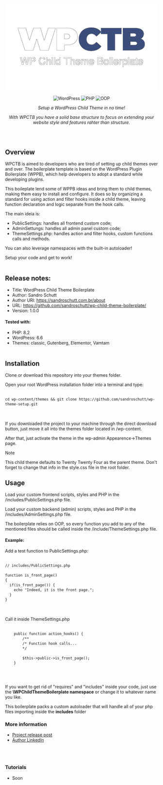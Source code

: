<div align="center">
  <img src="https://github.com/sandroschutt/wp-child-theme-boilerplate/blob/main/assets/images/wp-child-theme-boilerplate-github.webp"/>
</div>

<div align="center">
  
![WordPress](https://img.shields.io/badge/WordPress-21759B?style=for-the-badge&logo=wordpress&logoColor=white)
![PHP](https://img.shields.io/badge/PHP-777BB4?style=for-the-badge&logo=php&logoColor=white)
![OOP](https://img.shields.io/badge/OOP-Object--Oriented%20Programming-blue)


</div>

<p align="center"><i>Setup a WordPress Child Theme in no time!</i></p>

<p align="center" style="text-align: center"><i>With WPCTB you have a solid base structure to focus on extending your website style and features rahter than structure.</i></p>
<br/><br/>

## Overview
WPCTB is aimed to developers who are tired of setting up child themes over and over. The boilerplate template is based on the WordPress Plugin Boilerplate (WPPB), which help developers to adopt a standard while developing plugins.

This boileplate lend some of WPPB ideas and bring them to child themes, making them easy to install and configure. It does so by organizing a standard for using action and filter hooks inside a child theme, leaving function declaration and logic separate from the hook calls.

The main ideia is:
- PublicSettings: handles all frontend custom code;
- AdminSettungs: handles all admin panel custom code;
- ThemeSettings.php: handles action and filter hooks, custom functions calls and methods.

You can also leverage namespaces with the built-in autoloader!

Setup your code and get to work!
<br/><br/>

## Release notes:
- Title: WordPress Child Theme Boilerplate
- Author: Sandro Schutt
- Author URI: https://sandroschutt.com.br/about
- URL: https://github.com/sandroschutt/wp-child-theme-boilerplate/
- Version: 1.0.0

#### Tested with:
- PHP: 8.2
- WordPress: 6.6
- Themes: classic, Gutenberg, Elementor, Vamtam
<br/><br/>

## Installation
Clone or download this repository into your themes folder.

Open your root WordPress installation folder into a terminal and type:
<br/><br/>
```
cd wp-content/themes && git clone https://github.com/sandroschutt/wp-theme-setup.git
```
<br/><br/>
If you downloaded the project to your machine through the direct download button, just move it all into the themes folder located in /wp-content.

After that, just activate the theme in the wp-admin Appearence->Themes page.

> [!NOTE]
> This child theme defaults to Twenty Twenty Four as the parent theme. Don't forget to change that info in the style.css file in the root folder.

## Usage
Load your custom frontend scripts, styles and PHP in the /includes/PublicSettings.php file.

Load your custom backend (admin) scripts, styles and PHP in the /includes/AdminSettings.php file.

The boilerplate relies on OOP, so every function you add to any of the mentioned files should be called inside the /include/ThemeSettings.php file.

#### Example:
Add a test function to PublicSettings.php:
<br/><br/>
```
// includes/PublicSettings.php

function is_front_page()
{
  if(is_front_page()) {
    echo "Indeed, it is the front page.";
  }
}
```
<br/><br/>
Call it inside ThemeSettings.php
<br/><br/>
```
    public function action_hooks() {
        /**
        /* Function hook calls...
        */

        $this->public->is_front_page();
    }
```
<br/><br/>

If you want to get rid of "requires" and "includes" inside your code, just use the **\WPChildThemeBoilerplate namespace** or change it to whatever name you like.

This boilerplate packs a custom autoloader that will handle all of your php files importing inside the **includes** folder

### More information
 - [Project release post](https://sandroschutt.com.br/projects/wordpress-child-theme-setup)
 - [Author LinkedIn](https://linkedin.com/in/sandro-schutt)

<br/><br/>
### Tutorials
- Soon
